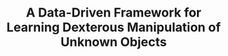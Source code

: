 ---
layout: default
title: A Data-Driven Framework for Learning Dexterous Manipulation of Unknown Objects
authors: AS Morgan, K Hang, WG Bircher, AM Dollar
publication: IEEE International Conference on Intelligent Robots and Systems (IROS)
year: 2019
award:
video: https://www.youtube.com/watch?v=jtInvaa07yU
doi: http://dx.doi.org/XX.XXX/
---